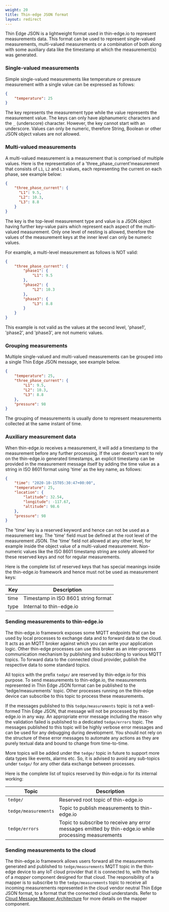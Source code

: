 ```yaml
---
weight: 20
title: Thin-edge JSON format
layout: redirect
---
```


Thin Edge JSON is a lightweight format used in thin-edge.io to represent measurements data. This format can be used to represent single-valued measurements, multi-valued measurements or a combination of both along with some auxiliary data like the timestamp at which the measurement(s) was generated.

### Single-valued measurements

Simple single-valued measurements like temperature or pressure measurement with a single value can be expressed as follows:

```json
{
    "temperature": 25
}
```

The key represents the measurement type while the value represents the measurement value. The keys can only have alphanumeric characters and the `_` (underscore) character. However, the key cannot start with an underscore. Values can only be numeric, therefore String, Boolean or other JSON object values are not allowed.

### Multi-valued measurements

A multi-valued measurement is a measurement that is comprised of multiple values. Here is the representation of a 'three_phase_current'measurement that consists of `L1`, `L2` and `L3` values, each representing the current on each phase, see example below:

```json
{
    "three_phase_current": {
      "L1": 9.5,
      "L2": 10.3,
      "L3": 8.8
    }
}
```

The key is the top-level measurement type and value is a JSON object having further key-value pairs which represent each aspect of the multi-valued measurement. Only one level of nesting is allowed, therefore the values of the measurement keys at the inner level can only be numeric values.

For example, a multi-level measurement as follows is NOT valid:

```json
{
    "three_phase_current": {
        "phase1": {
            "L1": 9.5
        },
        "phase2": {
            "L2": 10.3
        },
        "phase3": {
            "L3": 8.8
        }
    }
}
```

This example is not valid as the values at the second level, 'phase1', 'phase2', and 'phase3', are not numeric values.

### Grouping measurements

Multiple single-valued and multi-valued measurements can be grouped into a single Thin Edge JSON message, see example below.

```json
{
    "temperature": 25,
    "three_phase_current": {
        "L1": 9.5,
        "L2": 10.3,
        "L3": 8.8
    },
    "pressure": 98
}
```

The grouping of measurements is usually done to represent measurements collected at the same instant of time.

### Auxiliary measurement data

When thin-edge.io receives a measurement, it will add a timestamp to the measurement before any further processing. If the user doesn't want to rely on the thin-edge.io generated timestamps, an explicit timestamp can be provided in the measurement message itself by adding the time value as a string in ISO 8601 format using 'time' as the key name, as follows:

```json
{
    "time": "2020-10-15T05:30:47+00:00",
    "temperature": 25,
    "location": {
        "latitude": 32.54,
        "longitude": -117.67,
        "altitude": 98.6
    },
    "pressure": 98
}
```

The 'time' key is a reserved keyword and hence can not be used as a measurement key. The 'time' field must be defined at the root level of the measurement JSON. The 'time' field not allowed at any other level, for example inside the object value of a multi-valued measurement. Non-numeric values like the ISO 8601 timestamp string are solely allowed for these reserved keys and not for regular measurements.

Here is the complete list of reserved keys that has special meanings inside the thin-edge.io framework and hence must not be used as measurement keys:

| Key | Description |
| --- | --- |
| time | Timestamp in ISO 8601 string format |
| type | Internal to thin-edge.io |

### Sending measurements to thin-edge.io

The thin-edge.io framework exposes some MQTT endpoints that can be used by local processes to exchange data and to forward data to the cloud. It acts as an MQTT broker against which you can write your application logic. Other thin-edge processes can use this broker as an inter-process communication mechanism by publishing and subscribing to various MQTT topics. To forward data to the connected cloud provider, publish the respective data to some standard topics.

All topics with the prefix `tedge/` are reserved by thin-edge.io for this purpose. To send measurements to thin-edge.io, the measurements represented in Thin Edge JSON format can be published to the 'tedge/measurements' topic. Other processes running on the thin-edge device can subscribe to this topic to process these measurements.

If the messages published to this `tedge/measurements` topic is not a well-formed Thin Edge JSON, that message will not be processed by thin-edge.io in any way.  An appropriate error message including the reason why the validation failed is published to a dedicated `tedge/errors` topic. The messages published to this topic will be highly verbose error messages and can be used for any debugging during development. You should not rely on the structure of these error messages to automate any actions as they are purely textual data and bound to change from time-to-time.

More topics will be added under the `tedge/` topic in future to support more data types like events, alarms etc. So, it is advised to avoid any sub-topics under `tedge/` for any other data exchange between processes.

Here is the complete list of topics reserved by thin-edge.io for its internal working:

| Topic | Description |
| --- | --- |
| `tedge/` | Reserved root topic of thin-edge.io |
| `tedge/measurements` | Topic to publish measurements to thin-edge.io |
| `tedge/errors` | Topic to subscribe to receive any error messages emitted by thin-edge.io while processing measurements|

### Sending measurements to the cloud

The thin-edge.io framework allows users forward all the measurements generated and published to `tedge/measurements` MQTT topic in the thin-edge device to any IoT cloud provider that it is connected to, with the help of a *mapper* component designed for that cloud. The responsibility of a mapper is to subscribe to the `tedge/measurements` topic to receive all incoming measurements represented in the cloud vendor neutral Thin Edge JSON format, to a format that the connected cloud understands. Refer to [Cloud Message Mapper Architecture](./mapper.md) for more details on the mapper component.
